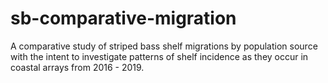 
<!-- README.md is generated from README.Rmd. Please edit that file -->

# sb-comparative-migration

<!-- badges: start -->
<!-- badges: end -->

A comparative study of striped bass shelf migrations by population
source with the intent to investigate patterns of shelf incidence as
they occur in coastal arrays from 2016 - 2019.
